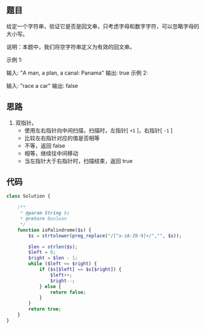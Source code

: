## 题目

给定一个字符串，验证它是否是回文串，只考虑字母和数字字符，可以忽略字母的大小写。

说明：本题中，我们将空字符串定义为有效的回文串。

示例 1:

输入: "A man, a plan, a canal: Panama"
输出: true
示例 2:

输入: "race a car"
输出: false

## 思路

1. 双指针。
    - 使用左右指针向中间扫描，扫描时，左指针[ ``+1`` ]，右指针[ ``-1`` ]
    - 比较左右指针对应的值是否相等
    - 不等，返回 false
    - 相等，继续往中间移动
    - 当左指针大于右指针时，扫描结束，返回 true

## 代码

```php
class Solution {

    /**
     * @param String $s
     * @return Boolean
     */
    function isPalindrome($s) {
        $s = strtolower(preg_replace("/[^a-zA-Z0-9]+/","", $s));

        $len = strlen($s);
        $left = 0;
        $right = $len - 1;
        while ($left <= $right) {
            if ($s[$left] == $s[$right]) {
                $left++;
                $right--;
            } else {
                return false;
            }
        }
        return true;
    }
}
```